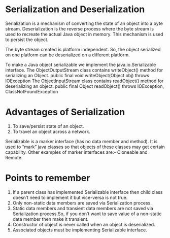 # Serialization and Deserialization
Serialization is a mechanism of converting the state of an object into a byte stream. 
Deserialization is the reverse process where the byte stream is used to recreate the actual Java object in memory. 
This mechanism is used to persist the object.

The byte stream created is platform independent. 
So, the object serialized on one platform can be deserialized on a different platform.

To make a Java object serializable we implement the java.io.Serializable interface.
The ObjectOutputStream class contains writeObject() method for serializing an Object.
public final void writeObject(Object obj)
                       throws IOException
  The ObjectInputStream class contains readObject() method for deserializing an object.
  public final Object readObject()
                  throws IOException,
               ClassNotFoundException
# Advantages of Serialization
1. To save/persist state of an object.
2. To travel an object across a network.

Serializable is a marker interface (has no data member and method). It is used to “mark” java classes so 
that objects of these classes may get certain capability. Other examples of marker interfaces are:- Cloneable and Remote.
# Points to remember
1. If a parent class has implemented Serializable interface then child class doesn’t need to implement it 
but vice-versa is not true.
2. Only non-static data members are saved via Serialization process.
3. Static data members and transient data members are not saved via Serialization process.So, if you don’t want to save 
value of a non-static data member then make it transient.
4. Constructor of object is never called when an object is deserialized.
5. Associated objects must be implementing Serializable interface.


